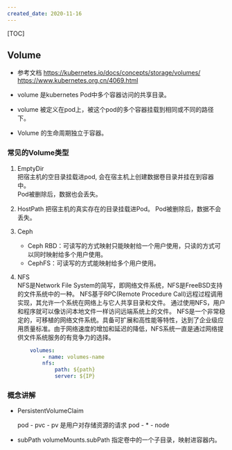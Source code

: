 ```yaml
---
created_date: 2020-11-16
---
```


[TOC]

## Volume

- 参考文档
  https://kubernetes.io/docs/concepts/storage/volumes/
  https://www.kubernetes.org.cn/4069.html

- volume 是kubernetes Pod中多个容器访问的共享目录。

- volume 被定义在pod上，被这个pod的多个容器挂载到相同或不同的路径下。

- Volume 的生命周期独立于容器。

### 常见的Volume类型

1. EmptyDir\
   把宿主机的空目录挂载进pod, 会在宿主机上创建数据卷目录并挂在到容器中。\
   Pod被删除后，数据也会丢失。

2. HostPath
   把宿主机的真实存在的目录挂载进Pod。
   Pod被删除后，数据不会丢失。

3. Ceph

   - Ceph RBD：可读写的方式映射只能映射给一个用户使用，只读的方式可以同时映射给多个用户使用。
   - CephFS：可读写的方式能映射给多个用户使用。

4. NFS\
   NFS是Network File System的简写，即网络文件系统，NFS是FreeBSD支持的文件系统中的一种。
   NFS基于RPC(Remote Procedure Call)远程过程调用实现，其允许一个系统在网络上与它人共享目录和文件。
   通过使用NFS，用户和程序就可以像访问本地文件一样访问远端系统上的文件。
   NFS是一个非常稳定的，可移植的网络文件系统。具备可扩展和高性能等特性，达到了企业级应用质量标准。由于网络速度的增加和延迟的降低，NFS系统一直是通过网络提供文件系统服务的有竞争力的选择。

   ```yaml
       volumes:
           - name: volumes-name
           nfs:
               path: ${path}
               server: ${IP}
   ```

### 概念讲解

- PersistentVolumeClaim

  pod - pvc - pv 是用户对存储资源的请求
  pod - * - node

- subPath
  volumeMounts.subPath
  指定卷中的一个子目录，映射进容器内。
